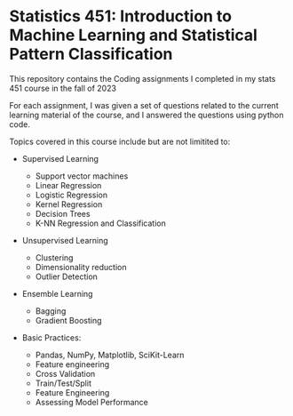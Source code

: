 # Statistics 451: Introduction to Machine Learning and Statistical Pattern Classification
This repository contains the Coding assignments I completed in my stats 451 course in the fall of 2023

For each assignment, I was given a set of questions related to the current learning material of the course, and I answered the questions using python code. 

Topics covered in this course include but are not limitited to:

- Supervised Learning
  - Support vector machines
  - Linear Regression
  - Logistic Regression
  - Kernel Regression
  - Decision Trees
  - K-NN Regression and Classification

- Unsupervised Learning
  - Clustering
  - Dimensionality reduction
  - Outlier Detection
- Ensemble Learning
  -  Bagging
  -  Gradient Boosting
- Basic Practices:
  - Pandas, NumPy, Matplotlib, SciKit-Learn
  - Feature engineering
  - Cross Validation
  - Train/Test/Split
  - Feature Engineering
  - Assessing Model Performance


